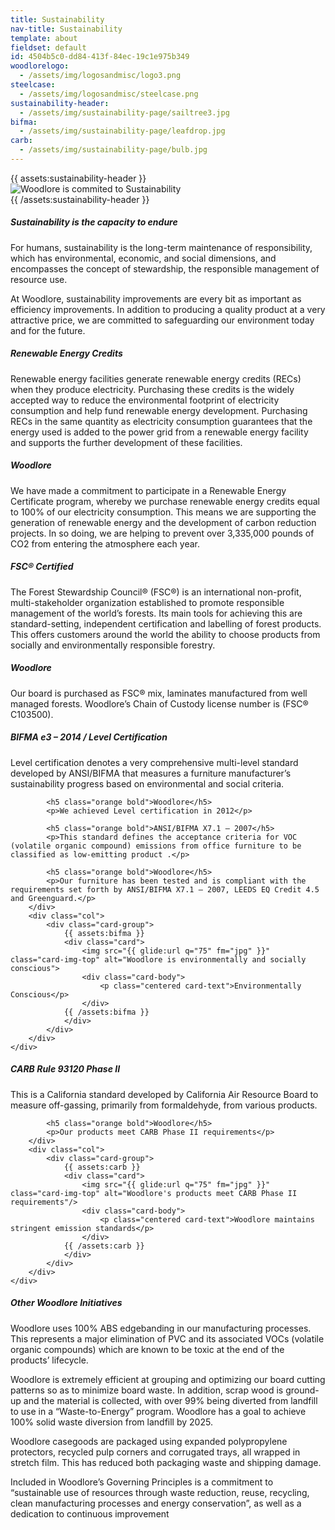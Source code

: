 ```yaml
---
title: Sustainability
nav-title: Sustainability
template: about
fieldset: default
id: 4504b5c0-dd84-413f-84ec-19c1e975b349
woodlorelogo:
  - /assets/img/logosandmisc/logo3.png
steelcase:
  - /assets/img/logosandmisc/steelcase.png
sustainability-header:
  - /assets/img/sustainability-page/sailtree3.jpg
bifma:
  - /assets/img/sustainability-page/leafdrop.jpg
carb:
  - /assets/img/sustainability-page/bulb.jpg
---
```

<div class="block">
    <div class="row">
        {{ assets:sustainability-header }}
        <div class="col">
            <img src="{{ glide:url q="75" fm="jpg" }}" class="large-image" alt="Woodlore is commited to Sustainability"/>
        </div>
        {{ /assets:sustainability-header }}
    </div>
</div>

<div class="block">
    <h5 class="orange bold">Sustainability is the capacity to endure</h5>
    <p>For humans, sustainability is the long-term maintenance of responsibility, which has environmental, economic, and social dimensions, and encompasses the concept of stewardship, the responsible management of resource use.</p>
    <p>At Woodlore, sustainability improvements are every bit as important as efficiency improvements. In addition to producing a quality product at a very attractive price, we are committed to safeguarding our environment today and for the future.</p>
</div>
<div class="block">
    <h5 class="orange bold">Renewable Energy Credits</h5>
    <p>Renewable energy facilities generate renewable energy credits (RECs) when they produce electricity. Purchasing these credits is the widely accepted way to reduce the environmental footprint of electricity consumption and help fund renewable energy development. Purchasing RECs in the same quantity as electricity consumption guarantees that the energy used is added to the power grid from a renewable energy facility and supports the further development of these facilities.</p>
</div>


<div class="block">
    <h5 class="orange bold">Woodlore</h5>
    <p>We have made a commitment to participate in a Renewable Energy Certificate program, whereby we purchase renewable energy credits equal to 100% of our electricity consumption. This means we are supporting the generation of renewable energy and the development of carbon reduction projects. In so doing, we are helping to prevent over 3,335,000 pounds of CO2 from entering the atmosphere each year.</p>
</div>
<div class="block">
    <h5 class="orange bold">FSC® Certified</h5>
    <p>The Forest Stewardship Council® (FSC®) is an international non-profit, multi-stakeholder organization established to promote responsible management of the world’s forests. Its main tools for achieving this are standard-setting, independent certification and labelling of forest products. This offers customers around the world the ability to choose products from socially and environmentally responsible forestry.</p>
</div>
<div class="block">
    <h5 class="orange bold">Woodlore</h5>
    <p>Our board is purchased as FSC® mix, laminates manufactured from well managed forests. Woodlore’s Chain of Custody license number is (FSC® C103500).</p>
</div>




<div id="dropBelow" class="block">
    <div class="row aligner">
        <div class="col">
            <h5 class="orange bold">BIFMA e3 – 2014 / Level Certification</h5>
            <p>Level certification denotes a very comprehensive multi-level standard developed by ANSI/BIFMA that measures a furniture manufacturer’s sustainability progress based on environmental and social criteria.</p>

            <h5 class="orange bold">Woodlore</h5>
            <p>We achieved Level certification in 2012</p>

            <h5 class="orange bold">ANSI/BIFMA X7.1 – 2007</h5>
            <p>This standard defines the acceptance criteria for VOC (volatile organic compound) emissions from office furniture to be classified as low-emitting product .</p>

            <h5 class="orange bold">Woodlore</h5>
            <p>Our furniture has been tested and is compliant with the requirements set forth by ANSI/BIFMA X7.1 – 2007, LEEDS EQ Credit 4.5 and Greenguard.</p>
        </div>
        <div class="col">
            <div class="card-group">
                {{ assets:bifma }}
                <div class="card">
                    <img src="{{ glide:url q="75" fm="jpg" }}" class="card-img-top" alt="Woodlore is environmentally and socially conscious">
                    <div class="card-body">
                        <p class="centered card-text">Environmentally Conscious</p>
                    </div>
                {{ /assets:bifma }}
                </div>
            </div>
        </div>
    </div>
</div>







<div id="dropBelow" class="block">
    <div class="row aligner">
        <div class="col">
            <h5 class="orange bold">CARB Rule 93120 Phase II</h5>
            <p>This is a California standard developed by California Air Resource Board to measure off-gassing, primarily from formaldehyde, from various products.</p>

            <h5 class="orange bold">Woodlore</h5>
            <p>Our products meet CARB Phase II requirements</p>
        </div>
        <div class="col">
            <div class="card-group">
                {{ assets:carb }}
                <div class="card">
                    <img src="{{ glide:url q="75" fm="jpg" }}" class="card-img-top" alt="Woodlore's products meet CARB Phase II requirements"/>
                    <div class="card-body">
                        <p class="centered card-text">Woodlore maintains stringent emission standards</p>
                    </div>
                {{ /assets:carb }}
                </div>
            </div>
        </div>
    </div>
</div>

<div class="block">
    <h5 class="orange bold">Other Woodlore Initiatives</h5>
    <p>Woodlore uses 100% ABS edgebanding in our manufacturing processes. This represents a major elimination of PVC and its associated VOCs (volatile organic compounds) which are known to be toxic at the end of the products’ lifecycle.</p>
    <p>Woodlore is extremely efficient at grouping and optimizing our board cutting patterns so as to minimize board waste. In addition, scrap wood is ground-up and the material is collected, with over 99% being diverted from landfill to use in a “Waste-to-Energy” program. Woodlore has a goal to achieve 100% solid waste diversion from landfill by 2025.</p>
    <p>Woodlore casegoods are packaged using expanded polypropylene protectors, recycled pulp corners and corrugated trays, all wrapped in stretch film. This has reduced both packaging waste and shipping damage.</p>
    <p>Included in Woodlore’s Governing Principles is a commitment to “sustainable use of resources through waste reduction, reuse, recycling, clean manufacturing processes and energy conservation”, as well as a dedication to continuous improvement</p>
</div>
